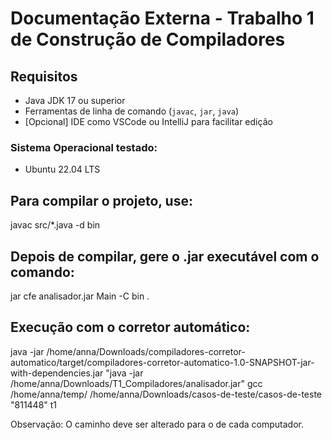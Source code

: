 # Documentação Externa - Trabalho 1 de Construção de Compiladores

## Requisitos

- Java JDK 17 ou superior
- Ferramentas de linha de comando (`javac`, `jar`, `java`)
- [Opcional] IDE como VSCode ou IntelliJ para facilitar edição

### Sistema Operacional testado:
- Ubuntu 22.04 LTS
  
## Para compilar o projeto, use:

javac src/*.java -d bin

## Depois de compilar, gere o .jar executável com o comando:

jar cfe analisador.jar Main -C bin .

## Execução com o corretor automático:

java -jar /home/anna/Downloads/compiladores-corretor-automatico/target/compiladores-corretor-automatico-1.0-SNAPSHOT-jar-with-dependencies.jar "java -jar /home/anna/Downloads/T1_Compiladores/analisador.jar" gcc /home/anna/temp/ /home/anna/Downloads/casos-de-teste/casos-de-teste "811448" t1

Observação: O caminho deve ser alterado para o de cada computador.
